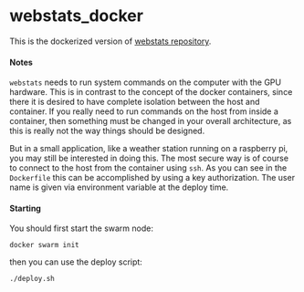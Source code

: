 # webstats_docker

This is the dockerized version of [webstats repository](https://github.com/xaratustrah/webstats).

#### Notes
`webstats` needs to run system commands on the computer with the GPU hardware. This is in contrast to the concept of the docker containers, since there it is desired to have complete  isolation between the host and container. If you really need to run commands on the host from inside a container, then something must be changed in your overall architecture, as this is really not the way things should be designed.

But in a small application, like a weather station running on a raspberry pi, you may still be interested in doing this. The most secure way is of course to connect to the host from the container using `ssh`. As you can see in the `Dockerfile` this can be accomplished by using a key authorization. The user name is given via environment variable at the deploy time.


#### Starting

You should first start the swarm node:

    docker swarm init


then you can use the deploy script:

    ./deploy.sh
